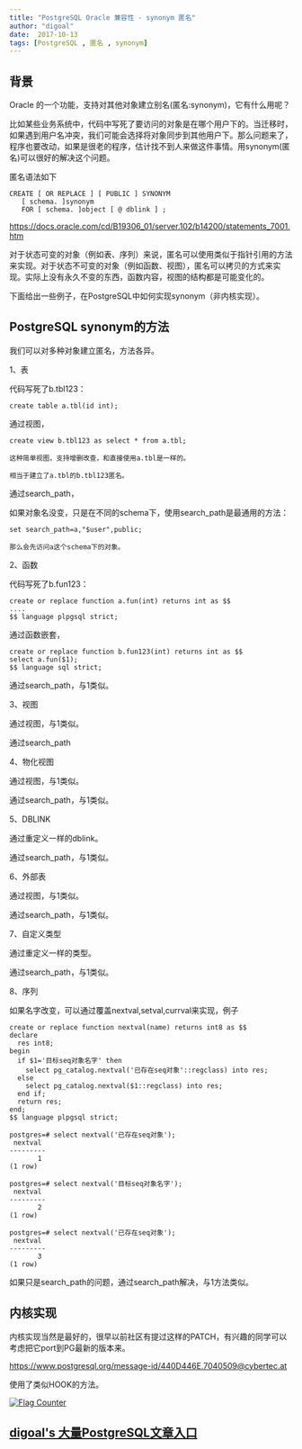 ```yaml
---
title: "PostgreSQL Oracle 兼容性 - synonym 匿名"
author: "digoal"
date:  2017-10-13
tags: [PostgreSQL , 匿名 , synonym]
---
```

## 背景      
Oracle 的一个功能，支持对其他对象建立别名(匿名:synonym)，它有什么用呢？  
  
比如某些业务系统中，代码中写死了要访问的对象是在哪个用户下的。当迁移时，如果遇到用户名冲突，我们可能会选择将对象同步到其他用户下。那么问题来了，程序也要改动，如果是很老的程序，估计找不到人来做这件事情。用synonym(匿名)可以很好的解决这个问题。  
  
匿名语法如下  
  
```  
CREATE [ OR REPLACE ] [ PUBLIC ] SYNONYM  
   [ schema. ]synonym   
   FOR [ schema. ]object [ @ dblink ] ;  
```  
  
https://docs.oracle.com/cd/B19306_01/server.102/b14200/statements_7001.htm  
  
对于状态可变的对象（例如表、序列）来说，匿名可以使用类似于指针引用的方法来实现。对于状态不可变的对象（例如函数、视图），匿名可以拷贝的方式来实现。实际上没有永久不变的东西，函数内容，视图的结构都是可能变化的。  
  
下面给出一些例子，在PostgreSQL中如何实现synonym（非内核实现）。  
  
## PostgreSQL synonym的方法  
我们可以对多种对象建立匿名，方法各异。  
  
1、表  
  
代码写死了b.tbl123：  
  
```  
create table a.tbl(id int);  
```  
  
通过视图，  
  
```  
create view b.tbl123 as select * from a.tbl;  
  
这种简单视图，支持增删改查，和直接使用a.tbl是一样的。  
  
相当于建立了a.tbl的b.tbl123匿名。  
```  
  
通过search_path，  
  
如果对象名没变，只是在不同的schema下，使用search_path是最通用的方法：  
  
```  
set search_path=a,"$user",public;  
  
那么会先访问a这个schema下的对象。  
```  
  
2、函数  
  
代码写死了b.fun123：  
  
```  
create or replace function a.fun(int) returns int as $$  
....  
$$ language plpgsql strict;  
```  
  
通过函数嵌套，  
  
```  
create or replace function b.fun123(int) returns int as $$  
select a.fun($1);  
$$ language sql strict;  
```  
  
通过search_path，与1类似。  
  
3、视图  
  
通过视图，与1类似。  
  
通过search_path  
  
4、物化视图  
  
通过视图，与1类似。  
  
通过search_path，与1类似。  
  
5、DBLINK  
  
通过重定义一样的dblink。  
  
通过search_path，与1类似。  
  
6、外部表  
  
通过视图，与1类似。  
  
通过search_path，与1类似。  
  
7、自定义类型  
  
通过重定义一样的类型。  
  
通过search_path，与1类似。  
  
8、序列  
  
如果名字改变，可以通过覆盖nextval,setval,currval来实现，例子  
  
```  
create or replace function nextval(name) returns int8 as $$  
declare  
  res int8;  
begin  
  if $1='目标seq对象名字' then  
    select pg_catalog.nextval('已存在seq对象'::regclass) into res;  
  else  
    select pg_catalog.nextval($1::regclass) into res;  
  end if;  
  return res;  
end;  
$$ language plpgsql strict;  
```  
  
```  
postgres=# select nextval('已存在seq对象');  
 nextval   
---------  
       1  
(1 row)  
  
postgres=# select nextval('目标seq对象名字');  
 nextval   
---------  
       2  
(1 row)  
  
postgres=# select nextval('已存在seq对象');  
 nextval   
---------  
       3  
(1 row)  
```  
  
如果只是search_path的问题，通过search_path解决，与1方法类似。  
  
## 内核实现  
内核实现当然是最好的，很早以前社区有提过这样的PATCH，有兴趣的同学可以考虑把它port到PG最新的版本来。  
  
https://www.postgresql.org/message-id/440D446E.7040509@cybertec.at  
  
使用了类似HOOK的方法。  
  
  
<a rel="nofollow" href="http://info.flagcounter.com/h9V1"  ><img src="http://s03.flagcounter.com/count/h9V1/bg_FFFFFF/txt_000000/border_CCCCCC/columns_2/maxflags_12/viewers_0/labels_0/pageviews_0/flags_0/"  alt="Flag Counter"  border="0"  ></a>  
  
  
  
  
  
  
## [digoal's 大量PostgreSQL文章入口](https://github.com/digoal/blog/blob/master/README.md "22709685feb7cab07d30f30387f0a9ae")
  
